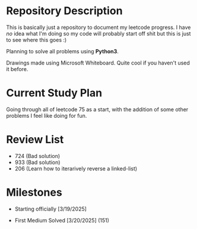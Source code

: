 # Repository Description
This is basically just a repository to document my leetcode progress. I have *no* idea what I'm doing so my code will probably start off shit but this is just to see where this goes :)

Planning to solve all problems using **Python3**.

Drawings made using Microsoft Whiteboard. Quite cool if you haven't used it before.

# Current Study Plan
Going through all of leetcode 75 as a start, with the addition of some other problems I feel like doing for fun.

# Review List
- 724 (Bad solution)
- 933 (Bad solution)
- 206 (Learn how to iterarively reverse a linked-list) 

# Milestones

- Starting officially [3/19/2025]

- First Medium Solved [3/20/2025] (151)


